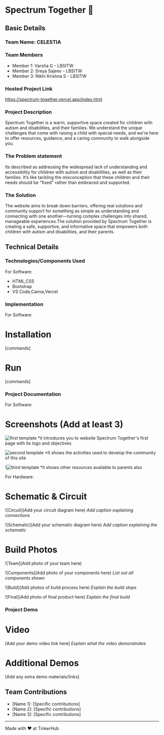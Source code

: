 # Spectrum Together 🎯


## Basic Details
### Team Name: CELESTIA


### Team Members
- Member 1: Varsha G - LBSITW
- Member 2: Sreya Sajeev - LBSITW
- Member 3: Nikhi Krishna S - LBSITW

### Hosted Project Link
https://spectrum-together.vercel.app/index.html

### Project Description
Spectrum Together is a warm, supportive space created for children with autism and disabilities, and their families. We understand the unique challenges that come with raising a child with special needs, and we're here to offer resources, guidance, and a caring community to walk alongside you.

### The Problem statement
Its described as addressing the widespread lack of understanding and accessibility for children with autism and disabilities, as well as their families. It’s like tackling the misconception that these children and their needs should be "fixed" rather than embraced and supported.

### The Solution
 The website aims to break down barriers, offering real solutions and community support for something as simple as understanding and connecting with one another—turning complex challenges into shared, manageable experiences.The solution provided by Spectrum Together is creating a safe, supportive, and informative space that empowers both children with autism and disabilities, and their parents.

## Technical Details
### Technologies/Components Used
For Software:
- HTML,CSS
- Bootstrap
- VS Code,Canva,Vercel

### Implementation
For Software:
# Installation
[commands]

# Run
[commands]

### Project Documentation
For Software:

# Screenshots (Add at least 3)
![first template](https://github.com/user-attachments/assets/017485b0-92eb-4d4d-a3b3-922e233ddc30)
*it introduces you to website Spectrum Together's first page with its logo and objectives


![second template](https://github.com/user-attachments/assets/f05540a8-efae-4e01-a046-6184cc016354)
*It shows the activities used to develop the community of this site


!![third template](https://github.com/user-attachments/assets/b067a23c-829c-4bed-a308-e5203b3aa1cb)
*it shows other resources available to parents also


For Hardware:

# Schematic & Circuit
![Circuit](Add your circuit diagram here)
*Add caption explaining connections*

![Schematic](Add your schematic diagram here)
*Add caption explaining the schematic*

# Build Photos
![Team](Add photo of your team here)


![Components](Add photo of your components here)
*List out all components shown*

![Build](Add photos of build process here)
*Explain the build steps*

![Final](Add photo of final product here)
*Explain the final build*

### Project Demo
# Video
[Add your demo video link here]
*Explain what the video demonstrates*

# Additional Demos
[Add any extra demo materials/links]

## Team Contributions
- [Name 1]: [Specific contributions]
- [Name 2]: [Specific contributions]
- [Name 3]: [Specific contributions]

---
Made with ❤️ at TinkerHub

